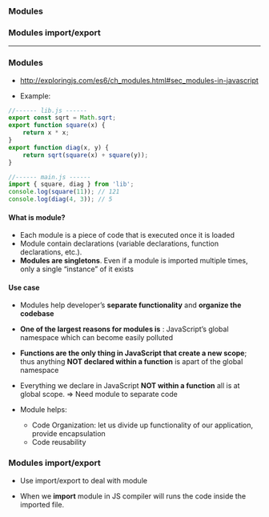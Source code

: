 ### Modules
### Modules import/export

---------------------------------------------------------------------------

### Modules
* http://exploringjs.com/es6/ch_modules.html#sec_modules-in-javascript

* Example:

```js
//------ lib.js ------
export const sqrt = Math.sqrt;
export function square(x) {
    return x * x;
}
export function diag(x, y) {
    return sqrt(square(x) + square(y));
}

//------ main.js ------
import { square, diag } from 'lib';
console.log(square(11)); // 121
console.log(diag(4, 3)); // 5
```
#### What is module?
* Each module is a piece of code that is executed once it is loaded
* Module contain declarations (variable declarations, function declarations, etc.).
* **Modules are singletons**. Even if a module is imported multiple times, only a single “instance” of it exists

#### Use case
* Modules help developer’s **separate functionality** and **organize the codebase**
* **One of the largest reasons for modules is** :  JavaScript’s global namespace which can become easily polluted
* **Functions are the only thing in JavaScript that create a new scope**; thus anything **NOT declared within a function** is apart of the global namespace
* Everything we declare in JavaScript **NOT within a function** all is at global scope. => Need module to separate code

* Module helps: 
  * Code Organization: let us divide up functionality of our application, provide encapsulation
  * Code reusability
  
  
### Modules import/export

* Use import/export to deal with module

* When we **import** module in JS compiler will runs the code inside the imported file.

  
  
  
  
